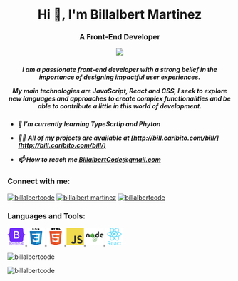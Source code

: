 <h1 align="center">Hi 👋, I'm Billalbert Martinez</h1>
<h3 align="center">A Front-End Developer</h3>
<p align="center"><img src="https://bill.caribito.com/bill/src/Banner2.jpeg" widht="500px" height="450"/></p>
<h5 align="center"> I am a passionate front-end developer with a strong belief in the importance of designing impactful user experiences.

My main technologies are JavaScript, React and CSS, I seek to explore new languages ​​and approaches to create complex functionalities and be able to contribute a little in this world of development. <h5>

- 🧠 I’m currently learning **TypeScrtip and Phyton**

- 👨‍💻 All of my projects are available at [http://bill.caribito.com/bill/](http://bill.caribito.com/bill/)

- 📫 How to reach me **BillalbertCode@gmail.com**

<h3 align="left">Connect with me:</h3>
<p align="left">
<a href="https://twitter.com/billalbertcode" target="blank"><img align="center" src="https://raw.githubusercontent.com/rahuldkjain/github-profile-readme-generator/master/src/images/icons/Social/twitter.svg" alt="billalbertcode" height="30" width="40" /></a>
<a href="https://linkedin.com/in/billalbertcode" target="blank"><img align="center" src="https://raw.githubusercontent.com/rahuldkjain/github-profile-readme-generator/master/src/images/icons/Social/linked-in-alt.svg" alt="billalbert martinez" height="30" width="40" /></a>
<a href="https://instagram.com/billalbertcode" target="blank"><img align="center" src="https://raw.githubusercontent.com/rahuldkjain/github-profile-readme-generator/master/src/images/icons/Social/instagram.svg" alt="billalbertcode" height="30" width="40" /></a>
</p>

<h3 align="left">Languages and Tools:</h3>
<p align="left"> <a href="https://getbootstrap.com" target="_blank" rel="noreferrer"> <img src="https://raw.githubusercontent.com/devicons/devicon/master/icons/bootstrap/bootstrap-plain-wordmark.svg" alt="bootstrap" width="40" height="40"/> </a> <a href="https://www.w3schools.com/css/" target="_blank" rel="noreferrer"> <img src="https://raw.githubusercontent.com/devicons/devicon/master/icons/css3/css3-original-wordmark.svg" alt="css3" width="40" height="40"/> </a> <a href="https://www.w3.org/html/" target="_blank" rel="noreferrer"> <img src="https://raw.githubusercontent.com/devicons/devicon/master/icons/html5/html5-original-wordmark.svg" alt="html5" width="40" height="40"/> </a> <a href="https://developer.mozilla.org/en-US/docs/Web/JavaScript" target="_blank" rel="noreferrer"> <img src="https://raw.githubusercontent.com/devicons/devicon/master/icons/javascript/javascript-original.svg" alt="javascript" width="40" height="40"/> </a> <a href="https://nodejs.org" target="_blank" rel="noreferrer"> <img src="https://raw.githubusercontent.com/devicons/devicon/master/icons/nodejs/nodejs-original-wordmark.svg" alt="nodejs" width="40" height="40"/> </a> <a href="https://reactjs.org/" target="_blank" rel="noreferrer"> <img src="https://raw.githubusercontent.com/devicons/devicon/master/icons/react/react-original-wordmark.svg" alt="react" width="40" height="40"/> </a> </p>

<p align="left"><img  src="https://github-readme-stats.vercel.app/api/top-langs?username=billalbertcode&show_icons=true&locale=en&layout=compact" alt="billalbertcode" /></p>

<p ><img  src="https://github-readme-stats.vercel.app/api?username=billalbertcode&show_icons=true&locale=en" alt="billalbertcode" /></p>

